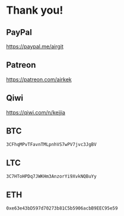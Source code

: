 # Thank you!
## PayPal
https://paypal.me/airgit

## Patreon
https://patreon.com/airkek

## Qiwi
https://qiwi.com/n/keijia

## BTC
`3CFhqMPvTFavnTMLpnhVS7wPV7jvc3JgBV`

## LTC
`3C7HToHPDq7JWKHm3AnzorYi9XvkNQBuYy`

## ETH
`0xe63e43bD597d70273b81C5b5906acbB9EEC95e59`

